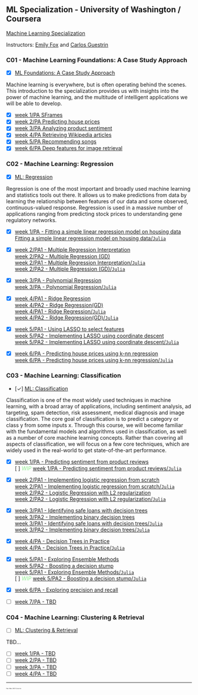 ## ML Specialization - University of Washington / Coursera

[Machine Learning Specialization](https://www.coursera.org/specializations/machine-learning)

Instructors: [Emily Fox](https://www.coursera.org/instructor/~14032411) and [Carlos Guestrin](https://www.coursera.org/instructor/guestrin)  


### C01 - Machine Learning Foundations: A Case Study Approach
 - [x] [ML Foundations: A Case Study Approach](https://www.coursera.org/learn/ml-foundations/home/welcome)

Machine learning is everywhere, but is often operating behind the scenes.  
This introduction to the specialization provides us with insights into the power of machine learning, and the multitude of intelligent applications we will be able to develop.

 - [x] [week 1/PA SFrames](https://github.com/pascal-p/ML_UW_Spec/blob/main/C01/w01/C01w01_SFrames.ipynb)
 - [x] [week 2/PA Predicting house prices](https://github.com/pascal-p/ML_UW_Spec/blob/main/C01/w02/C01w02_Linear_Regression.ipynb)
 - [x] [week 3/PA Analyzing product sentiment](https://github.com/pascal-p/ML_UW_Spec/blob/main/C01/w03/C01w03_Sentiment_Classifier.ipynb)
 - [x] [week 4/PA Retrieving Wikipedia articles](https://github.com/pascal-p/ML_UW_Spec/blob/main/C01/w04/C01w04_Retrieving_Wikipedia_Articles.ipynb)
 - [x] [week 5/PA Recommending songs](https://github.com/pascal-p/ML_UW_Spec/blob/main/C01/w05/C01w05_Recommending_Songs.ipynb)
 - [x] [week 6/PA Deep features for image retrieval](https://github.com/pascal-p/ML_UW_Spec/blob/main/C01/w06/C01w06_Deep%20Features%20for%20Image%20Retrieval.ipynb)

### C02 - Machine Learning: Regression
 - [x] [ML: Regression](https://www.coursera.org/learn/ml-regression)

Regression is one of the most important and broadly used machine learning and statistics tools out there. It allows us to make predictions from data by learning the relationship between features of our data and some observed, continuous-valued response. Regression is used in a massive number of applications ranging from predicting stock prices to understanding gene regulatory networks.
 
 - [x] [week 1/PA - Fitting a simple linear regression model on housing data](https://github.com/pascal-p/ML_UW_Spec/blob/main/C02/w01%20-%20Simple%20Regression/C02w01_nb_pa.ipynb)<br />
       [Fitting a simple linear regression model on housing data/`Julia`](https://github.com/pascal-p/ML_UW_Spec/blob/main/C02/w01%20-%20Simple%20Regression/C02w01_nb_pa.jl)
 - [x] [week 2/PA1 - Multiple Regression Interpretation](https://github.com/pascal-p/ML_UW_Spec/blob/main/C02/w02%20-%20Mutlitple%20Regression/C02w02_nb_pa1.ipynb)<br />
       [week 2/PA2 - Multiple Regression (GD)](https://github.com/pascal-p/ML_UW_Spec/blob/main/C02/w02%20-%20Mutlitple%20Regression/C02w02_nb_pa2.ipynb)<br />
       [week 2/PA1 - Multiple Regression Interpretation/`Julia`](https://github.com/pascal-p/ML_UW_Spec/blob/main/C02/w02%20-%20Mutlitple%20Regression/C02w02_nb_pa1.jl)<br />
       [week 2/PA2 - Multiple Regression (GD)/`Julia`](https://github.com/pascal-p/ML_UW_Spec/blob/main/C02/w02%20-%20Mutlitple%20Regression/C02w02_nb_pa2.jl)
       
 - [x] [week 3/PA - Polynomial Regression](https://github.com/pascal-p/ML_UW_Spec/blob/main/C02/w03%20-%20Assessing%20Performance/C02w03_nb_pa.ipynb)<br />
       [week 3/PA - Polynomial Regression/`Julia`](https://github.com/pascal-p/ML_UW_Spec/blob/main/C02/w03%20-%20Assessing%20Performance/C02w03_nb_pa.jl)<br />
 - [x] [week 4/PA1 - Ridge Regression](https://github.com/pascal-p/ML_UW_Spec/blob/main/C02/w04%20-%20Ridge%20Regression/C02w04_nb_pa1.ipynb)<br />
       [week 4/PA2 - Ridge Regression(GD)](https://github.com/pascal-p/ML_UW_Spec/blob/main/C02/w04%20-%20Ridge%20Regression/C02w04_nb_pa2.ipynb)<br />
       [week 4/PA1 - Ridge Regression/`Julia`](https://github.com/pascal-p/ML_UW_Spec/blob/main/C02/w04%20-%20Ridge%20Regression/C02w04_nb_pa1.jl)<br />
       [week 4/PA2 - Ridge Regression(GD)/`Julia`](https://github.com/pascal-p/ML_UW_Spec/blob/main/C02/w04%20-%20Ridge%20Regression/C02w04_nb_pa2.jl)
       
 - [x] [week 5/PA1 - Using LASSO to select features](https://github.com/pascal-p/ML_UW_Spec/blob/main/C02/w05%20-%20Feature%20Selection%20%26%20Lasso/C02w05_nb_pa1.ipynb)<br />
       [week 5/PA2 - Implementing LASSO using coordinate descent](https://github.com/pascal-p/ML_UW_Spec/blob/main/C02/w05%20-%20Feature%20Selection%20%26%20Lasso/C02w05_nb_pa2.ipynb)<br />
       [week 5/PA2 - Implementing LASSO using coordinate descent/`Julia`](https://github.com/pascal-p/ML_UW_Spec/blob/main/C02/w05%20-%20Feature%20Selection%20%26%20Lasso/C02w05_nb_pa2.jl)
 - [x] [week 6/PA - Predicting house prices using k-nn regression](https://github.com/pascal-p/ML_UW_Spec/blob/main/C02/w06%20-%20Nearest%20neighbor%20%26%20Kernel%20Regression/C02w06_nb_pa.ipynb)<br />
       [week 6/PA - Predicting house prices using k-nn regression/`Julia`](https://github.com/pascal-p/ML_UW_Spec/blob/main/C02/w06%20-%20Nearest%20neighbor%20%26%20Kernel%20Regression/C02w06_nb_pa.jl)<br />
 

### C03 - Machine Learning: Classification
 - [✓] [ML: Classification](https://www.coursera.org/learn/ml-classification)

Classification is one of the most widely used techniques in machine learning, with a broad array of applications, including sentiment analysis, ad targeting, spam detection, risk assessment, medical diagnosis and image classification. The core goal of classification is to predict a category or class y from some inputs x. Through this course, we will become familiar with the fundamental models and algorithms used in classification, as well as a number of core machine learning concepts. Rather than covering all aspects of classification, we will focus on a few core techniques, which are widely used in the real-world to get state-of-the-art performance. 

  - [x] [week 1/PA - Predicting sentiment from product reviews](https://github.com/pascal-p/ML_UW_Spec/blob/main/C03/w01/C03w01_nb_pa.ipynb)<br />
        [ ] <span style="color:lightgreen;"><em>WIP</em></span> [week 1/PA - Predicting sentiment from product reviews/`Julia`](https://github.com/pascal-p/ML_UW_Spec/blob/main/C03/w01/C03w01_nb_pa.jl)
  
  - [x] [week 2/PA1 - Implementing logistic regression from scratch](https://github.com/pascal-p/ML_UW_Spec/blob/main/C03/w02/C03w02_nb_pa1.ipynb)<br />
        [week 2/PA1 - Implementing logistic regression from scratch/`Julia`](https://github.com/pascal-p/ML_UW_Spec/blob/main/C03/w02/C03w02_nb_pa1.jl)<br />
        [week 2/PA2 - Logistic Regression with L2 regularization](https://github.com/pascal-p/ML_UW_Spec/blob/main/C03/w02/C03w02_nb_pa2.ipynb)<br />
        [week 2/PA2 - Logistic Regression with L2 regularization/`Julia`](https://github.com/pascal-p/ML_UW_Spec/blob/main/C03/w02/C03w02_nb_pa2.jl)
        
  - [x] [week 3/PA1 - Identifying safe loans with decision trees](https://github.com/pascal-p/ML_UW_Spec/blob/main/C03/w03/C03w03_nb_pa1.ipynb)<br />
        [week 3/PA2 - Implementing binary decision trees](https://github.com/pascal-p/ML_UW_Spec/blob/main/C03/w03/C03w03_nb_pa2.ipynb)<br />
        [week 3/PA1 - Identifying safe loans with decision trees/`Julia`](https://github.com/pascal-p/ML_UW_Spec/blob/main/C03/w03/C03w03_nb_pa1.jl)<br />
        [week 3/PA2 - Implementing binary decision trees/`Julia`](https://github.com/pascal-p/ML_UW_Spec/blob/main/C03/w03/C03w03_nb_pa2.jl)

  - [x] [week 4/PA - Decision Trees in Practice](https://github.com/pascal-p/ML_UW_Spec/blob/main/C03/w04/C03w04_nb_pa.ipynb)<br />
        [week 4/PA - Decision Trees in Practice/`Julia`](https://github.com/pascal-p/ML_UW_Spec/blob/main/C03/w04/C03w04_nb_pa.jl)<br />
  
  - [x] [week 5/PA1 - Exploring Ensemble Methods](https://github.com/pascal-p/ML_UW_Spec/blob/main/C03/w05/C03w05_nb_pa1.ipynb)<br />
        [week 5/PA2 - Boosting a decision stump](https://github.com/pascal-p/ML_UW_Spec/blob/main/C03/w05/C03w05_nb_pa2.ipynb)<br />
        [week 5/PA1 - Exploring Ensemble Methods/`Julia`](https://github.com/pascal-p/ML_UW_Spec/blob/main/C03/w05/C03w05_nb_pa1.jl)<br />
        [ ] <span style="color: lightgreen;"><em>WIP</em></span> [week 5/PA2 - Boosting a decision stump/`Julia`](https://github.com/pascal-p/ML_UW_Spec/blob/main/C03/w05/C03w05_nb_pa2.jl)<br />
  
  - [x] [week 6/PA - Exploring precision and recall](https://github.com/pascal-p/ML_UW_Spec/blob/main/C03/w06/C03w06_nb_pa.ipynb)<br />
  
  - [ ] [week 7/PA - TBD]()

### C04 - Machine Learning: Clustering & Retrieval
 - [ ] [ML: Clustering & Retrieval](https://www.coursera.org/learn/ml-clustering-and-retrieval)

TBD...

  - [ ] [week 1/PA - TBD]()
  - [ ] [week 2/PA - TBD]()
  - [ ] [week 3/PA - TBD]()
  - [ ] [week 4/PA - TBD]()

<hr />
<p style="font-size: 0.25em;">Feb.-Mar. 2021 Corto Inc</p>

